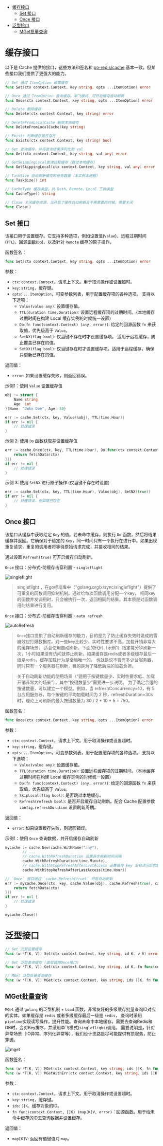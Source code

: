 <!-- TOC -->
* [缓存接口](#缓存接口)
  * [Set 接口](#set-接口)
  * [Once 接口](#once-接口)
* [泛型接口](#泛型接口)
  * [MGet批量查询](#mget批量查询)
<!-- TOC -->


# 缓存接口

以下是 Cache 提供的接口，这些方法和签名和 [go-redis/cache](https://github.com/go-redis/cache) 基本一致。但某些接口我们提供了更强大的能力。

```go
// Set 通过 ItemOption 设置缓存
func Set(ctx context.Context, key string, opts ...ItemOption) error

// Once 通过 ItemOption 查询缓存。单飞模式、可开启缓存自动刷新
func Once(ctx context.Context, key string, opts ...ItemOption) error

// Delete 删除缓存
func Delete(ctx context.Context, key string) error

// DeleteFromLocalCache 删除本地缓存
func DeleteFromLocalCache(key string)

// Exists 判断缓存是否存在
func Exists(ctx context.Context, key string) bool

// Get 查询缓存，并将查询结果序列化到 val 
func Get(ctx context.Context, key string, val any) error

// GetSkippingLocal查询远程缓存（跳过本地缓存）
func GetSkippingLocal(ctx context.Context, key string, val any) error

// TaskSize 自动刷新缓存的任务数量（本实例本进程）
func TaskSize() int

// CacheType 缓存类型。共 Both、Remote、Local 三种类型
func CacheType() string

// Close 关闭缓存资源，当开启了缓存自动刷新且不再需要的时候，需要关闭
func Close()
```

## Set 接口

该接口用于设置缓存。它支持多种选项，例如设置值(`Value`)、远程过期时间(`TTL`)、回源函数(`Do`)、以及针对 `Remote` 缓存的原子操作。

函数签名：
```go
func Set(ctx context.Context, key string, opts ...ItemOption) error
```

参数：
- `ctx`: `context.Context`，请求上下文。用于取消操作或设置超时。
- `key`: `string`，缓存键。
- `opts`: `...ItemOption`，可变参数列表，用于配置缓存项的各种选项。 支持以下选项：
    - `Value(value any)`: 设置缓存值。
    - `TTL(duration time.Duration)`: 设置远程缓存项的过期时间。（本地缓存过期时间在构建 Local 缓存实例的时候统一设置）
    - `Do(fn func(context.Context) (any, error))`: 给定的回源函数 `fn` 来获取值，优先级高于 `Value`。
    - `SetNX(flag bool)`: 仅当键不存在时才设置缓存项。 适用于远程缓存，防止覆盖已存在的值。
    - `SetXX(flag bool)`: 仅当键存在时才设置缓存项。适用于远程缓存，确保只更新已存在的值。

返回值：
- `error`: 如果设置缓存失败，则返回错误。

示例1：使用 `Value` 设置缓存值
```go
obj := struct {
	Name string
	Age  int
}{Name: "John Doe", Age: 30}

err := cache.Set(ctx, key, Value(&obj), TTL(time.Hour))
if err != nil {
	// 处理错误
}
```

示例 2: 使用 `Do` 函数获取并设置缓存值
```go
err := cache.Once(ctx, key, TTL(time.Hour), Do(func(ctx context.Context) (any, error) {
	return fetchData(ctx)
}))
if err != nil {
	// 处理错误
}
```

示例 3: 使用 `SetNX` 进行原子操作 (仅当键不存在时设置)

```go
err := cache.Set(ctx, key, TTL(time.Hour), Value(obj), SetNX(true))
if err != nil {
    // 处理错误，例如键已存在
}
```

## Once 接口

该接口从缓存中获取给定 `Key` 的值。若未命中缓存，则执行 `Do` 函数，然后将结果缓存并返回。它确保对于给定的 `Key`，同一时间只有一个执行在进行中。如果出现重复请求，重复的调用者将等待原始请求完成，并接收相同的结果。

通过设置 `Refresh(true)` 可开启缓存自动刷新。

`Once` 接口：分布式-防缓存击穿利器 - `singleflight`

![singleflight](/docs/images/singleflight.png)

> singlefilght ，在go标准库中（"golang.org/x/sync/singleflight"）提供了可重复的函数调用抑制机制。通过给每次函数调用分配一个key，
> 相同key的函数并发调用时，只会被执行一次，返回相同的结果。其本质是对函数调用的结果进行复用。


`Once` 接口：分布式-防缓存击穿利器 - `auto refresh`

![autoRefresh](/docs/images/autorefresh.png)

> `Once`接口提供了自动刷新缓存的能力，目的是为了防止缓存失效时造成的雪崩效应打爆数据库。对一些key比较少，实时性要求不高，加载开销非常大的缓存场景，
> 适合使用自动刷新。下面的代码（示例1）指定每分钟刷新一次，1小时如果没有访问就停止刷新。如果缓存是redis或者多级缓存最后一级是redis，缓存加载行为是全局唯一的，
> 也就是说不管有多少台服务器，同时只有一个服务器在刷新，目的是为了降低后端的加载负担。

> 关于自动刷新功能的使用场景（“适用于按键数量少、实时性要求低、加载开销非常大的场景”），其中“按键数量少”需要进一步说明。
> 为了确定合适的按键数量，可以建立一个模型。例如，当 refreshConcurrency=10，有 5 台应用服务器，每个按键的平均加载时间为 2 秒，refreshDuration=30s 时，理论上可刷新的最大按键数量为 30 / 2 * 10 * 5 = 750。



函数签名：
```go
func Once(ctx context.Context, key string, opts ...ItemOption) error
```

参数：
- `ctx`: `context.Context`，请求上下文。用于取消操作或设置超时。
- `key`: `string`，缓存键。
- `opts`: `...ItemOption`，可变参数列表，用于配置缓存项的各种选项。 支持以下选项：
    - `Value(value any)`: 设置缓存值。
    - `TTL(duration time.Duration)`: 设置远程缓存项的过期时间。（本地缓存过期时间在构建 Local 缓存实例的时候统一设置）
    - `Do(fn func(context.Context) (any, error))`: 给定的回源函数 `fn` 来获取值，优先级高于 `Value`。
    - `SkipLocal(flag bool)`: 是否跳过本地缓存。
    - `Refresh(refresh bool)`: 是否开启缓存自动刷新。配合 Cache 配置参数 `config.refreshDuration` 设置刷新周期。

返回值：
- `error`: 如果设置缓存失败，则返回错误。

示例1：使用 `Once` 查询数据，并开启缓存自动刷新

```go
mycache := cache.New(cache.WithName("any"),
		// ...
		// cache.WithRefreshDuration 设置异步刷新时间间隔
		cache.WithRefreshDuration(time.Minute),
		// cache.WithStopRefreshAfterLastAccess 设置缓存 key 没有访问后的刷新任务取消时间
        cache.WithStopRefreshAfterLastAccess(time.Hour))

// `Once` 接口通过 `cache.Refresh(true)` 开启自动刷新
err := mycache.Once(ctx, key, cache.Value(obj), cache.Refresh(true), cache.Do(func(ctx context.Context) (any, error) {
    return fetchData(ctx)
}))
if err != nil {
    // 处理错误
}

mycache.Close()
```

# 泛型接口

```go
// Set 泛型设置缓存
func (w *T[K, V]) Set(ctx context.Context, key string, id K, v V) error

// Get 泛型查询缓存 (底层调用Once接口)
func (w *T[K, V]) Get(ctx context.Context, key string, id K, fn func(context.Context, K) (V, error)) (V, error)

// MGet 泛型批量查询缓存
func (w *T[K, V]) MGet(ctx context.Context, key string, ids []K, fn func(context.Context, []K) (map[K]V, error)) (result map[K]V)
```

## MGet批量查询

`MGet` 通过 `golang` 的泛型机制 + `Load` 函数，非常友好的多级缓存批量查询ID对应的实体。如果缓存是 `redis` 或者多级缓存最后一级是 `redis`，
查询时采用 `pipeline`实现读写操作，提升性能。查询未命中本地缓存，需要去查询Redis和DB时，会对Key排序，并采用单飞模式(`singleflight`)调用。
需要说明是，针对异常场景（IO异常、序列化异常等），我们设计思路是尽可能提供有损服务，防止穿透。

![mget](/docs/images/mget.png)

函数签名：
```go
func (w *T[K, V]) MGet(ctx context.Context, key string, ids []K, fn func(context.Context, []K) (map[K]V, error)) (result map[K]V)
func (w *T[K, V]) MGetWithErr(ctx context.Context, key string, ids []K, fn func(context.Context, []K) (map[K]V, error)) (result map[K]V, err error)
```

参数：
- `ctx`: `context.Context`，请求上下文。用于取消操作或设置超时。
- `key`: `string`，缓存键。
- `ids`: `[]K`，缓存对象的ID。
- `fn func(context.Context, []K) (map[K]V, error)`：回源函数。用于给未命中缓存的ID去查询数据并设置缓存。

返回值：
- `map[K]V`: 返回有值键值对 `map`。
